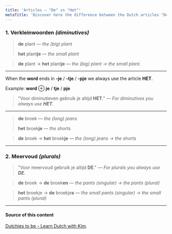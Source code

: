 ```yaml
---
title: 'Articles — "De" vs "Het"'
metaTitle: 'Discover here the difference between the Dutch articles "De" vs "Het", and the main categories to know exactly when to use each one.'
---
```


### 1. Verkleinwoorden _(diminutives)_

> **de** plant
> _— the (big) plant_
>
> **het** plant**je**
> _— the small plant_

> **de** plant → **het** plant**je**
> _— the (big) plant → the small plant._

---

When the **word** ends in **-je** / **-tje** / **-pje** we always use the article **HET**.

Example: **word** ⊕ **je** / **tje** / **pje**

> "Voor diminutieven gebruik je altijd **HET**."
> _— For diminutives you always use **HET**._

---

> **de** broek
> _— the (long) jeans_
>
>  **het** broek**je**
>  _— the shorts_

> **de** broek → **het** broek**je**
> _— the (long) jeans → the shorts_

---

### 2. Meervoud _(plurals)_

> "Voor meervoud gebruik je altijd **DE**."
> _— For plurals you always use **DE**._

> **de** broek → **de** broek**en**
> _— the pants (singular)  → the pants (plural)_

> **het** broekje → **de** broekje**s**
> _— the small pants (singular) → the small pants (plural)_

---

#### Source of this content

[Dutchies to be - Learn Dutch with Kim](https://youtu.be/3f6ppki9o54).
